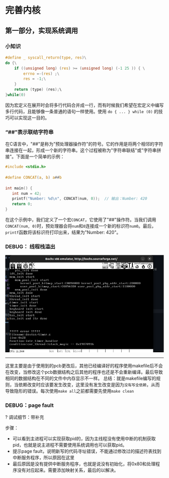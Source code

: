 # 完善内核

## 第一部分，实现系统调用
### 小知识

```c
#define _ syscall_return(type, res)\
do {\
    if ((unsigned long) (res) >= (unsigned long) (-1 25 )) { \
        errno =-(res) ;\
        res = -1;\
    }
    return (type) (res);\
}while(0)
```

因为宏定义在展开时会将多行代码合并成一行，而有时候我们希望在宏定义中编写多行代码，且能够像一条普通的语句一样使用。使用 ``do { ... } while (0)`` 的技巧可以实现这一目的。



### “##”表示联结字符串

在C语言中，"##"是称为"预处理器操作符"的符号。它的作用是将两个相邻的字符串连接在一起，形成一个新的字符串。这个过程被称为"字符串联结"或"字符串拼接"。下面是一个简单的示例：

```c
#include <stdio.h>

#define CONCAT(a, b) a##b

int main() {
   int num = 42;
   printf("Number: %d\n", CONCAT(num, 0));  // 输出：Number: 420
   return 0;
}
```

在这个示例中，我们定义了一个宏`CONCAT`，它使用了"##"操作符。当我们调用`CONCAT(num, 0)`时，预处理器会将`num`和`0`连接成一个新的标识符`num0`。最后，`printf`函数将该标识符打印出来，结果为"Number: 420"。


### DEBUG： 线程栈溢出
![Alt text](image/statckovererror.png)

---
这里主要是由于使用到的pcb更改后，其他已经编译好的程序使用makefile后不会在改变，当修改这个pcb数据结构之后其他的程序也还是不会重新编译。最后导致相同的数据结构在不同的文件中内存显示不一样。
总结：就是makefile编写的规则，当依赖改变时应该要发生改变，这里没有发生改变是因为``没有写全依赖``，从而导致隐形的错误。每次使用``make all``之前都需要先使用``make clean``

### DEBUG：page fault

? 调试细节：带补充

步骤：  
- 可以看到主进程可以实现获取pid的，因为主线程没有使用中断的机制获取pid，也就是说主进程不需要使用系统调用也可以获取pid。  
- 提示page fault，说明新写的代码寻址错误，不能通过修改过的描述符表找到中断服务程序，所以原因在这里
- 最后原因是没有提供中断服务程序，也就是说没有初始化，将0x80和处理程序没有对应起来。需要添加映射关系，最后的以解决。